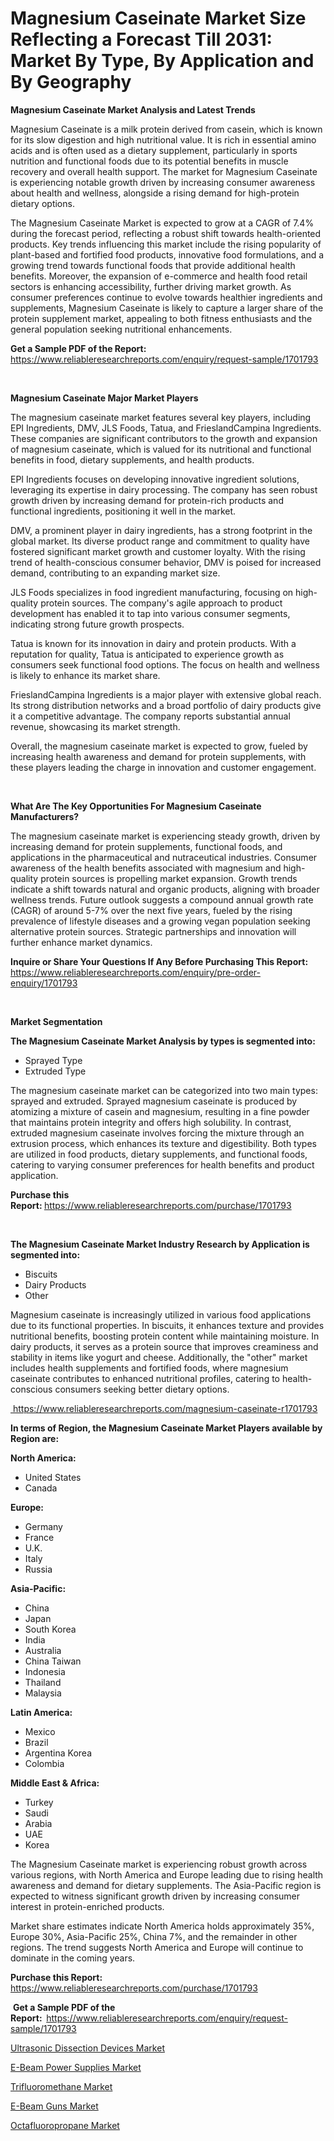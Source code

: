 <p><h1>Magnesium Caseinate Market Size Reflecting a Forecast Till 2031: Market By Type, By Application and By Geography</h1></p><p><strong>Magnesium Caseinate Market Analysis and Latest Trends</strong></p>
<p><p>Magnesium Caseinate is a milk protein derived from casein, which is known for its slow digestion and high nutritional value. It is rich in essential amino acids and is often used as a dietary supplement, particularly in sports nutrition and functional foods due to its potential benefits in muscle recovery and overall health support. The market for Magnesium Caseinate is experiencing notable growth driven by increasing consumer awareness about health and wellness, alongside a rising demand for high-protein dietary options.</p><p>The Magnesium Caseinate Market is expected to grow at a CAGR of 7.4% during the forecast period, reflecting a robust shift towards health-oriented products. Key trends influencing this market include the rising popularity of plant-based and fortified food products, innovative food formulations, and a growing trend towards functional foods that provide additional health benefits. Moreover, the expansion of e-commerce and health food retail sectors is enhancing accessibility, further driving market growth. As consumer preferences continue to evolve towards healthier ingredients and supplements, Magnesium Caseinate is likely to capture a larger share of the protein supplement market, appealing to both fitness enthusiasts and the general population seeking nutritional enhancements.</p></p>
<p><strong>Get a Sample PDF of the Report:&nbsp;</strong> <a href="https://www.reliableresearchreports.com/enquiry/request-sample/1701793?utm_campaign=114&utm_medium=2&utm_source=Github&utm_content=ia&utm_term=09112024&utm_id=magnesium-caseinate">https://www.reliableresearchreports.com/enquiry/request-sample/1701793</a></p>
<p>&nbsp;</p>
<p><strong>Magnesium Caseinate Major Market Players</strong></p>
<p><p>The magnesium caseinate market features several key players, including EPI Ingredients, DMV, JLS Foods, Tatua, and FrieslandCampina Ingredients. These companies are significant contributors to the growth and expansion of magnesium caseinate, which is valued for its nutritional and functional benefits in food, dietary supplements, and health products.</p><p>EPI Ingredients focuses on developing innovative ingredient solutions, leveraging its expertise in dairy processing. The company has seen robust growth driven by increasing demand for protein-rich products and functional ingredients, positioning it well in the market. </p><p>DMV, a prominent player in dairy ingredients, has a strong footprint in the global market. Its diverse product range and commitment to quality have fostered significant market growth and customer loyalty. With the rising trend of health-conscious consumer behavior, DMV is poised for increased demand, contributing to an expanding market size.</p><p>JLS Foods specializes in food ingredient manufacturing, focusing on high-quality protein sources. The company's agile approach to product development has enabled it to tap into various consumer segments, indicating strong future growth prospects.</p><p>Tatua is known for its innovation in dairy and protein products. With a reputation for quality, Tatua is anticipated to experience growth as consumers seek functional food options. The focus on health and wellness is likely to enhance its market share.</p><p>FrieslandCampina Ingredients is a major player with extensive global reach. Its strong distribution networks and a broad portfolio of dairy products give it a competitive advantage. The company reports substantial annual revenue, showcasing its market strength.</p><p>Overall, the magnesium caseinate market is expected to grow, fueled by increasing health awareness and demand for protein supplements, with these players leading the charge in innovation and customer engagement.</p></p>
<p>&nbsp;</p>
<p><strong>What Are The Key Opportunities For Magnesium Caseinate Manufacturers?</strong></p>
<p><p>The magnesium caseinate market is experiencing steady growth, driven by increasing demand for protein supplements, functional foods, and applications in the pharmaceutical and nutraceutical industries. Consumer awareness of the health benefits associated with magnesium and high-quality protein sources is propelling market expansion. Growth trends indicate a shift towards natural and organic products, aligning with broader wellness trends. Future outlook suggests a compound annual growth rate (CAGR) of around 5-7% over the next five years, fueled by the rising prevalence of lifestyle diseases and a growing vegan population seeking alternative protein sources. Strategic partnerships and innovation will further enhance market dynamics.</p></p>
<p><strong>Inquire or Share Your Questions If Any Before Purchasing This Report:</strong> <a href="https://www.reliableresearchreports.com/enquiry/pre-order-enquiry/1701793?utm_campaign=114&utm_medium=2&utm_source=Github&utm_content=ia&utm_term=09112024&utm_id=magnesium-caseinate">https://www.reliableresearchreports.com/enquiry/pre-order-enquiry/1701793</a></p>
<p>&nbsp;</p>
<p><strong>Market Segmentation</strong></p>
<p><strong>The Magnesium Caseinate Market Analysis by types is segmented into:</strong></p>
<p><ul><li>Sprayed Type</li><li>Extruded Type</li></ul></p>
<p><p>The magnesium caseinate market can be categorized into two main types: sprayed and extruded. Sprayed magnesium caseinate is produced by atomizing a mixture of casein and magnesium, resulting in a fine powder that maintains protein integrity and offers high solubility. In contrast, extruded magnesium caseinate involves forcing the mixture through an extrusion process, which enhances its texture and digestibility. Both types are utilized in food products, dietary supplements, and functional foods, catering to varying consumer preferences for health benefits and product application.</p></p>
<p><strong>Purchase this Report:&nbsp;</strong><a href="https://www.reliableresearchreports.com/purchase/1701793?utm_campaign=114&utm_medium=2&utm_source=Github&utm_content=ia&utm_term=09112024&utm_id=magnesium-caseinate">https://www.reliableresearchreports.com/purchase/1701793</a></p>
<p>&nbsp;</p>
<p><strong>The Magnesium Caseinate Market Industry Research by Application is segmented into:</strong></p>
<p><ul><li>Biscuits</li><li>Dairy Products</li><li>Other</li></ul></p>
<p><p>Magnesium caseinate is increasingly utilized in various food applications due to its functional properties. In biscuits, it enhances texture and provides nutritional benefits, boosting protein content while maintaining moisture. In dairy products, it serves as a protein source that improves creaminess and stability in items like yogurt and cheese. Additionally, the "other" market includes health supplements and fortified foods, where magnesium caseinate contributes to enhanced nutritional profiles, catering to health-conscious consumers seeking better dietary options.</p></p>
<p><a href="https://www.reliableresearchreports.com/magnesium-caseinate-r1701793?utm_campaign=114&utm_medium=2&utm_source=Github&utm_content=ia&utm_term=09112024&utm_id=magnesium-caseinate">&nbsp;https://www.reliableresearchreports.com/magnesium-caseinate-r1701793</a></p>
<p><strong>In terms of Region, the Magnesium Caseinate Market Players available by Region are:</strong></p>
<p>
    <p> <strong> North America: </strong>
        <ul>
            <li>United States</li>
            <li>Canada</li>
        </ul>
        </p> 
    <p> <strong> Europe: </strong>
        <ul>
            <li>Germany</li>
            <li>France</li>
            <li>U.K.</li>
            <li>Italy</li>
            <li>Russia</li>
        </ul>
        </p> 
    <p> <strong> Asia-Pacific: </strong>
        <ul>
            <li>China</li>
            <li>Japan</li>
            <li>South Korea</li>
            <li>India</li>
            <li>Australia</li>
            <li>China Taiwan</li>
            <li>Indonesia</li>
            <li>Thailand</li>
            <li>Malaysia</li>
        </ul>
        </p> 
    <p> <strong> Latin America: </strong>
        <ul>
            <li>Mexico</li>
            <li>Brazil</li>
            <li>Argentina Korea</li>
            <li>Colombia</li>
        </ul>
        </p> 
    <p> <strong> Middle East & Africa: </strong>
        <ul>
            <li>Turkey</li>
            <li>Saudi</li>
            <li>Arabia</li>
            <li>UAE</li>
            <li>Korea</li>
        </ul>
    </p>
    </p>
<p><p>The Magnesium Caseinate market is experiencing robust growth across various regions, with North America and Europe leading due to rising health awareness and demand for dietary supplements. The Asia-Pacific region is expected to witness significant growth driven by increasing consumer interest in protein-enriched products. </p><p>Market share estimates indicate North America holds approximately 35%, Europe 30%, Asia-Pacific 25%, China 7%, and the remainder in other regions. The trend suggests North America and Europe will continue to dominate in the coming years.</p></p>
<p><strong>Purchase this Report: </strong><a href="https://www.reliableresearchreports.com/purchase/1701793?utm_campaign=114&utm_medium=2&utm_source=Github&utm_content=ia&utm_term=09112024&utm_id=magnesium-caseinate">https://www.reliableresearchreports.com/purchase/1701793</a></p>
<p>&nbsp;<strong>Get a Sample PDF of the Report:&nbsp;&nbsp;</strong><a href="https://www.reliableresearchreports.com/enquiry/request-sample/1701793?utm_campaign=114&utm_medium=2&utm_source=Github&utm_content=ia&utm_term=09112024&utm_id=magnesium-caseinate">https://www.reliableresearchreports.com/enquiry/request-sample/1701793</a></p>
<p><strong></strong></p>
<p><p><a href="https://issuu.com/reportprime-2/docs/ultrasonic-dissection-devices-marke_8ea096e3526c8c?utm_campaign=114&utm_medium=2&utm_source=Github&utm_content=ia&utm_term=09112024&utm_id=magnesium-caseinate">Ultrasonic Dissection Devices Market</a></p><p><a href="https://www.linkedin.com/pulse/e-beam-power-supplies-market-dynamics-application-types-emerging-byapc?utm_campaign=114&utm_medium=2&utm_source=Github&utm_content=ia&utm_term=09112024&utm_id=magnesium-caseinate">E-Beam Power Supplies Market</a></p><p><a href="https://github.com/cristy9x9bur/Market-Research-Report-List-1/blob/main/trifluoromethane-market.md?utm_campaign=114&utm_medium=2&utm_source=Github&utm_content=ia&utm_term=09112024&utm_id=magnesium-caseinate">Trifluoromethane Market</a></p><p><a href="https://www.linkedin.com/pulse/investment-opportunities-e-beam-guns-sector-risk-analysis-roi-3mc0c?utm_campaign=114&utm_medium=2&utm_source=Github&utm_content=ia&utm_term=09112024&utm_id=magnesium-caseinate">E-Beam Guns Market</a></p><p><a href="https://github.com/isbel3opkkem/Market-Research-Report-List-1/blob/main/octafluoropropane-market.md?utm_campaign=114&utm_medium=2&utm_source=Github&utm_content=ia&utm_term=09112024&utm_id=magnesium-caseinate">Octafluoropropane Market</a></p></p>